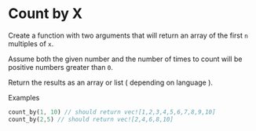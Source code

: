 # Count by X

Create a function with two arguments that will return an array of the first
`n` multiples of `x`.

Assume both the given number and the number of times to count will be positive
numbers greater than `0`.

Return the results as an array or list ( depending on language ).

Examples

```rust
count_by(1, 10) // should return vec![1,2,3,4,5,6,7,8,9,10]
count_by(2,5) // should return vec![2,4,6,8,10]
```
